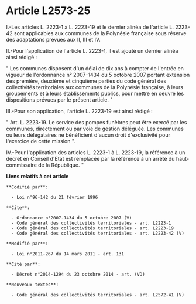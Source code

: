 # Article L2573-25

I.-Les articles L. 2223-1 à L. 2223-19 et le dernier alinéa de l'article L. 2223-42 sont applicables aux communes de la
Polynésie française sous réserve des adaptations prévues aux II, III et IV. 

II.-Pour l'application de l'article L. 2223-1, il est ajouté un dernier alinéa ainsi rédigé : 

" Les communes disposent d'un délai de dix ans à compter de l'entrée en vigueur de l'ordonnance n° 2007-1434 du 5 octobre
2007 portant extension des première, deuxième et cinquième parties du code général des collectivités territoriales aux
communes de la Polynésie française, à leurs groupements et à leurs établissements publics, pour mettre en oeuvre les
dispositions prévues par le présent article. " 

III.-Pour son application, l'article L. 2223-19 est ainsi rédigé : 

" Art. L. 2223-19. Le service des pompes funèbres peut être exercé par les communes, directement ou par voie de gestion
déléguée. Les communes ou leurs délégataires ne bénéficient d'aucun droit d'exclusivité pour l'exercice de cette mission ". 

IV.-Pour l'application des articles L. 2223-1 à L. 2223-19, la référence à un décret en Conseil d'Etat est remplacée par la
référence à un arrêté du haut-commissaire de la République. "

**Liens relatifs à cet article**

	**Codifié par**:

	  - Loi n°96-142 du 21 février 1996

	**Cite**:

	  - Ordonnance n°2007-1434 du 5 octobre 2007 (V)
	  - Code général des collectivités territoriales - art. L2223-1
	  - Code général des collectivités territoriales - art. L2223-19
	  - Code général des collectivités territoriales - art. L2223-42 (V)

	**Modifié par**:

	  - Loi n°2011-267 du 14 mars 2011 - art. 131

	**Cité par**:

	  - Décret n°2014-1294 du 23 octobre 2014 - art. (VD)

	**Nouveaux textes**:

	  - Code général des collectivités territoriales - art. L2572-41 (V)
